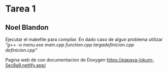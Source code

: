 # Tarea 1
## Noel Blandon
Ejecutar el makefile para compilar.
En dado caso de algun problema utilizar _"g++ -o menu.exe main.cpp function.cpp largadefinicion.cpp definicion.cpp"_


Pagina web de con documentacion de Doxygen
https://papaya-lokum-5ec8a9.netlify.app/ 